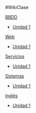 #WikiClase


[BBDD]()
	
* [Unidad 1]()

[Web]()

* [Unidad 1]()

[Servicios]()

* [Unidad 1]()

[Sistemas]()

* [Unidad 1](pages/uploads/documents/sistemas/Unidad1.md)

[Inglés]()

* [Unidad 1]()
